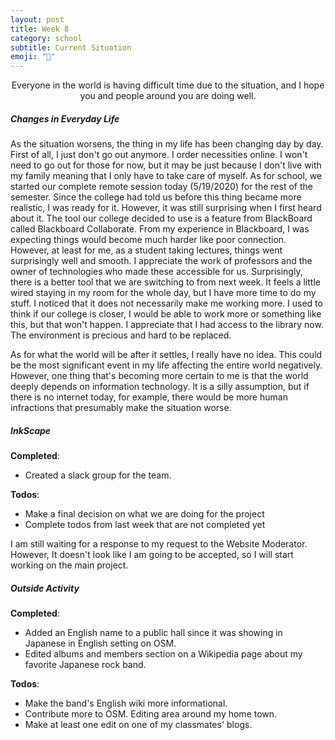 ```yaml
---
layout: post
title: Week 8
category: school
subtitle: Current Situation
emoji: "🏫"
---
```



<p align="center">
    Everyone in the world is having difficult time due to the situation, and I
    hope you and people around you are doing well.
</p>


##### Changes in Everyday Life
As the situation worsens,
the thing in my life has been changing day by day. First of all, I just don't go 
out anymore. I order necessities online. I won't need to go out for those for 
now, but it may be just because I don't live with my family meaning that I only 
have to take care of myself. As for school, we started our complete remote 
session today (5/19/2020) for the rest of the semester. Since the college had 
told us before this thing became more realistic, I was ready for it. However, it 
was still surprising when I first heard about it. The tool our college decided 
to use is a feature from BlackBoard called Blackboard Collaborate. From my 
experience in Blackboard, I was expecting things would become much harder like 
poor connection. However, at least for me, as a student taking lectures, things 
went surprisingly well and smooth. I appreciate the work of professors and the 
owner of technologies who made these accessible for us. Surprisingly, there is a 
better tool that we are switching to from next week. It feels a little wired 
staying in my room for the whole day, but I have more time to do my stuff. I 
noticed that it does not necessarily make me working more. I used to think if 
our college is closer, I would be able to work more or something like this, but 
that won't happen. I appreciate that I had access to the library now. The 
environment is precious and hard to be replaced.  

As for what the world will be after it settles, I really have no idea. This 
could be the most significant event in my life affecting the entire world 
negatively. 
However, one thing that's becoming more certain to me is that the world deeply 
depends on information technology. It is a silly assumption, but if there is no 
internet today, for example, there would be more human infractions that 
presumably make the situation worse. 


##### InkScape
**Completed**: 
- Created a slack group for the team.

**Todos**:
- Make a final decision on what we are doing for the project
- Complete todos from last week that are not completed yet  

I am still waiting for a response to my request to the Website Moderator. 
However, It doesn't look like I am going to be accepted, so I will start working
on the main project.


##### Outside Activity
**Completed**:
-  Added an English name to a public hall since it was showing in Japanese in
English setting on OSM.
- Edited albums and members section on a Wikipedia page about my favorite Japanese rock band.  

**Todos**:
- Make the band's English wiki more informational.
- Contribute more to OSM. Editing area around my home town.
- Make at least one edit on one of my classmates' blogs. 
